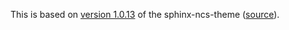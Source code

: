 This is based on
[version 1.0.13](https://pypi.org/project/sphinx-ncs-theme/1.0.13/) of the
sphinx-ncs-theme ([source](https://github.com/nrfconnect/doc-sphinx-ncs-theme)).
